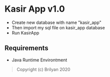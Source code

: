 # Kasir App v1.0
- Create new database with name "kasir_app"
- Then import my sql file on kasir_app database
- Run KasirApp

## Requirements
- Java Runtime Environtment

> Copyright (c) Brilyan 2020
